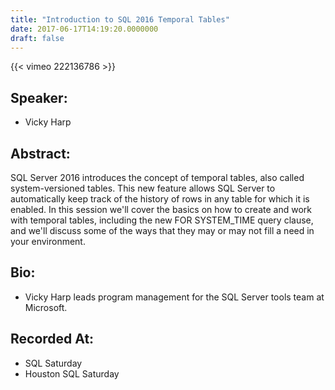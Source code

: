 ```yaml
---
title: "Introduction to SQL 2016 Temporal Tables"
date: 2017-06-17T14:19:20.0000000
draft: false
---
```


{{< vimeo 222136786 >}}

## Speaker:

 - Vicky Harp

## Abstract:

<p>SQL Server 2016 introduces the concept of temporal tables, also called system-versioned tables. This new feature allows SQL Server to automatically keep track of the history of rows in any table for which it is enabled. In this session we'll cover the basics on how to create and work with temporal tables, including the new FOR SYSTEM_TIME query clause, and we'll discuss some of the ways that they may or may not fill a need in your environment.</p>

## Bio:

 - <p>Vicky Harp leads program management for the SQL Server tools team at Microsoft.</p>

## Recorded At:

 - SQL Saturday
 - Houston SQL Saturday


